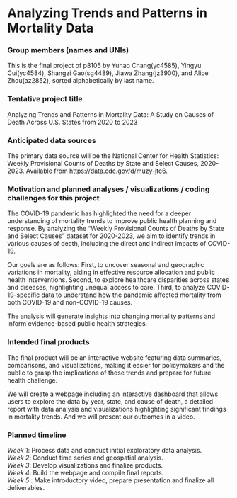 Analyzing Trends and Patterns in Mortality Data
================

### Group members (names and UNIs)

This is the final project of p8105 by Yuhao Chang(yc4585), Yingyu
Cui(yc4584), Shangzi Gao(sg4489), Jiawa Zhang(jz3900), and Alice
Zhou(az2852), sorted alphabetically by last name.

### Tentative project title

Analyzing Trends and Patterns in Mortality Data: A Study on Causes of
Death Across U.S. States from 2020 to 2023

### Anticipated data sources

The primary data source will be the National Center for Health
Statistics: Weekly Provisional Counts of Deaths by State and Select
Causes, 2020-2023. Available from <https://data.cdc.gov/d/muzy-jte6>.

### Motivation and planned analyses / visualizations / coding challenges for this project

The COVID-19 pandemic has highlighted the need for a deeper
understanding of mortality trends to improve public health planning and
response. By analyzing the “Weekly Provisional Counts of Deaths by State
and Select Causes” dataset for 2020-2023, we aim to identify trends in
various causes of death, including the direct and indirect impacts of
COVID-19.

Our goals are as follows: First, to uncover seasonal and geographic
variations in mortality, aiding in effective resource allocation and
public health interventions. Second, to explore healthcare disparities
across states and diseases, highlighting unequal access to care. Third,
to analyze COVID-19-specific data to understand how the pandemic
affected mortality from both COVID-19 and non-COVID-19 causes.

The analysis will generate insights into changing mortality patterns and
inform evidence-based public health strategies.

### Intended final products

The final product will be an interactive website featuring data
summaries, comparisons, and visualizations, making it easier for
policymakers and the public to grasp the implications of these trends
and prepare for future health challenge.

We will create a webpage including an interactive dashboard that allows
users to explore the data by year, state, and cause of death, a detailed
report with data analysis and visualizations highlighting significant
findings in mortality trends. And we will present our outcomes in a
video.

### Planned timeline

*Week 1*: Process data and conduct initial exploratory data analysis.  
*Week 2*: Conduct time series and geospatial analysis.  
*Week 3*: Develop visualizations and finalize products.  
*Week 4*: Build the webpage and compile final reports.  
*Week 5* : Make introductory video, prepare presentation and finalize
all deliverables.
